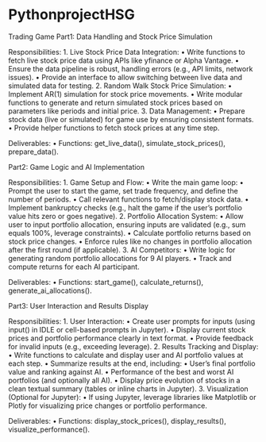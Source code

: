 # PythonprojectHSG
Trading Game
Part1: Data Handling and Stock Price Simulation

Responsibilities:
	1.	Live Stock Price Data Integration:
	•	Write functions to fetch live stock price data using APIs like yfinance or Alpha Vantage.
	•	Ensure the data pipeline is robust, handling errors (e.g., API limits, network issues).
	•	Provide an interface to allow switching between live data and simulated data for testing.
	2.	Random Walk Stock Price Simulation:
	•	Implement AR(1) simulation for stock price movements.
	•	Write modular functions to generate and return simulated stock prices based on parameters like periods and initial price.
	3.	Data Management:
	•	Prepare stock data (live or simulated) for game use by ensuring consistent formats.
	•	Provide helper functions to fetch stock prices at any time step.

Deliverables:
	•	Functions: get_live_data(), simulate_stock_prices(), prepare_data().

Part2: Game Logic and AI Implementation

Responsibilities:
	1.	Game Setup and Flow:
	•	Write the main game loop:
	•	Prompt the user to start the game, set trade frequency, and define the number of periods.
	•	Call relevant functions to fetch/display stock data.
	•	Implement bankruptcy checks (e.g., halt the game if the user’s portfolio value hits zero or goes negative).
	2.	Portfolio Allocation System:
	•	Allow user to input portfolio allocation, ensuring inputs are validated (e.g., sum equals 100%, leverage constraints).
	•	Calculate portfolio returns based on stock price changes.
	•	Enforce rules like no changes in portfolio allocation after the first round (if applicable).
	3.	AI Competitors:
	•	Write logic for generating random portfolio allocations for 9 AI players.
	•	Track and compute returns for each AI participant.

Deliverables:
	•	Functions: start_game(), calculate_returns(), generate_ai_allocations().

Part3: User Interaction and Results Display

Responsibilities:
	1.	User Interaction:
	•	Create user prompts for inputs (using input() in IDLE or cell-based prompts in Jupyter).
	•	Display current stock prices and portfolio performance clearly in text format.
	•	Provide feedback for invalid inputs (e.g., exceeding leverage).
	2.	Results Tracking and Display:
	•	Write functions to calculate and display user and AI portfolio values at each step.
	•	Summarize results at the end, including:
	•	User’s final portfolio value and ranking against AI.
	•	Performance of the best and worst AI portfolios (and optionally all AI).
	•	Display price evolution of stocks in a clean textual summary (tables or inline charts in Jupyter).
	3.	Visualization (Optional for Jupyter):
	•	If using Jupyter, leverage libraries like Matplotlib or Plotly for visualizing price changes or portfolio performance.

Deliverables:
	•	Functions: display_stock_prices(), display_results(), visualize_performance().
